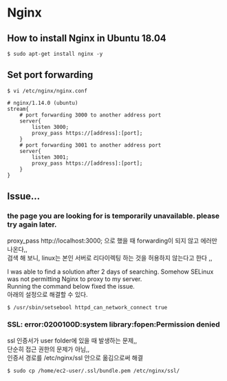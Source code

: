 # Nginx

## How to install Nginx in Ubuntu 18.04
```
$ sudo apt-get install nginx -y
```

## Set port forwarding
```
$ vi /etc/nginx/nginx.conf

# nginx/1.14.0 (ubuntu)
stream{
    # port forwarding 3000 to another address port
    server{
        listen 3000;
        proxy_pass https://[address]:[port];
    }
    # port forwarding 3001 to another address port
    server{
        listen 3001;
        proxy_pass https://[address]:[port];
    }        
}
```


## Issue…
### the page you are looking for is temporarily unavailable. please try again later. 
proxy_pass http://localhost:3000; 으로 했을 때 forwarding이 되지 않고 에러만 나온다,, <br>
검색 해 보니, linux는 본인 서버로 리다이렉팅 하는 것을 허용하지 않는다고 한다 ,, <br>

I was able to find a solution after 2 days of searching. Somehow SELinux was not permitting Nginx to proxy to my server. <br>
Running the command below fixed the issue. <br>
아래의 설정으로 해결할 수 있다.
```
$ /usr/sbin/setsebool httpd_can_network_connect true 
```

### SSL: error:0200100D:system library:fopen:Permission denied
ssl 인증서가 user folder에 있을 때 발생하는 문제,, <br>
단순히 접근 권한의 문제가 아님,, <br>
인증서 경로를 /etc/nginx/ssl 안으로 옮김으로써 해결
```
$ sudo cp /home/ec2-user/.ssl/bundle.pem /etc/nginx/ssl/
```
